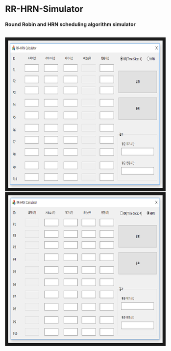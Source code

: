 # RR-HRN-Simulator
<h3>Round Robin and HRN scheduling algorithm simulator</h3><br>
<img border="10" width="754" height="482" src="./1.PNG"></img><br>
<img border="10" width="754" height="482" src="./2.PNG"></img>
